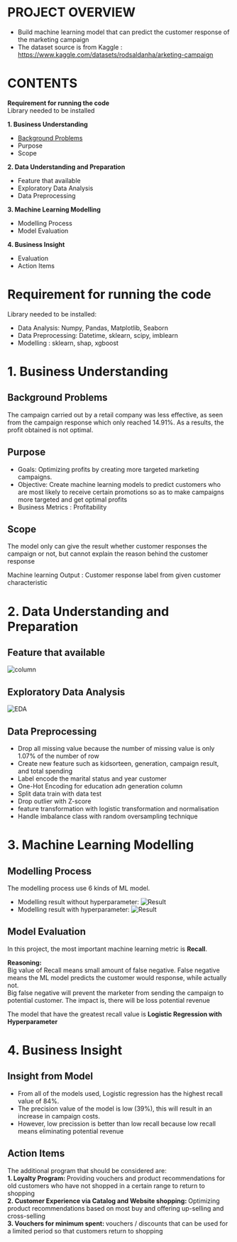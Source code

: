 # PROJECT OVERVIEW
- Build machine learning model that can predict the customer response of the marketing campaign 
- The dataset source is from Kaggle : https://www.kaggle.com/datasets/rodsaldanha/arketing-campaign

# CONTENTS
<b> Requirement for running the code </b> <br>
Library needed to be installed

<b> 1. Business Understanding</b>
- [Background Problems](##Background-Problems)
- Purpose
- Scope

<b> 2. Data Understanding and Preparation </b>
- Feature that available 
- Exploratory Data Analysis
- Data Preprocessing

<b> 3. Machine Learning Modelling </b>
- Modelling Process
- Model Evaluation

<b> 4. Business Insight </b>
- Evaluation
- Action Items  

# <b> Requirement for running the code </b>
Library needed to be installed: <br>
- Data Analysis: Numpy, Pandas, Matplotlib, Seaborn
- Data Preprocessing: Datetime, sklearn, scipy, imblearn
- Modelling : sklearn, shap, xgboost

# <b> 1. Business Understanding </b>
## Background Problems
The campaign carried out by a retail company was less effective, as seen from the campaign response which only reached 14.91%. As a results, the profit obtained is not optimal.

## Purpose
- Goals: Optimizing profits by creating more targeted marketing campaigns.
- Objective: Create machine learning models to predict customers who are most likely to receive certain promotions so as to make campaigns more targeted and get optimal profits
- Business Metrics : Profitability

## Scope
The model only can give the result whether customer responses the campaign or not, but cannot explain the reason behind the customer response

Machine learning Output : Customer response label from given customer characteristic

# <b> 2. Data Understanding and Preparation </b>
## Feature that available 
![column](https://github.com/mmalik17/marketing-campaign-analysis/blob/main/fig/Column-List.jpg?raw=true)
## Exploratory Data Analysis
![EDA](https://github.com/mmalik17/marketing-campaign-analysis/blob/main/fig/EDA-Edu-Year.jpg?raw=true)
## Data Preprocessing
- Drop all missing value because the number of missing value is only 1.07% of the number of row
- Create new feature such as kidsorteen, generation, campaign result, and total spending
- Label encode the marital status and year customer
- One-Hot Encoding for education adn generation column
- Split data train with data test
- Drop outlier with Z-score
- feature transformation with logistic transformation and normalisation
- Handle imbalance class with random oversampling technique

# <b> 3. Machine Learning Modelling </b>
## Modelling Process
The modelling process use 6 kinds of ML model. 

- Modelling result without hyperparameter:
![Result](https://github.com/mmalik17/marketing-campaign-analysis/blob/main/fig/without-hyperparam.jpg?raw=true)
- Modelling result with hyperparameter:
![Result](https://github.com/mmalik17/marketing-campaign-analysis/blob/main/fig/with-hyperparam.jpg?raw=true)

## Model Evaluation
In this project, the most important machine learning metric is <b>Recall</b>. 

<b> Reasoning: </b> <br>
Big value of Recall means small amount of false negative. False negative means the ML model predicts the customer would response, while actually not. <br>
Big false negative will prevent the marketer from sending the campaign to potential customer. The impact is, there will be loss potential revenue

The model that have the greatest recall value is <b> Logistic Regression with Hyperparameter </b>

# <b> 4. Business Insight </b>
## Insight from Model
- From all of the models used, Logistic regression has the highest recall value of 84%.
- The precision value of the model is low (39%), this will result in an increase in campaign costs. 
- However, low precission is better than low recall because low recall means eliminating potential revenue

## Action Items  
The additional program that should be considered are: <br>
<b> 1. Loyalty Program: </b> Providing vouchers and product recommendations for old customers who have not shopped in a certain range to return to shopping <br>
<b> 2. Customer Experience via Catalog and Website shopping: </b> Optimizing product recommendations based on most buy and offering up-selling and cross-selling <br>
<b> 3. Vouchers for minimum spent: </b> vouchers / discounts that can be used for a limited period so that customers return to shopping
